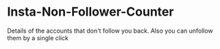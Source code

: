# Insta-Non-Follower-Counter
Details of the accounts that don't follow you back. Also you can unfollow them by a single click
